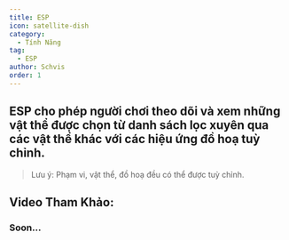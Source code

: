 ```yaml
---
title: ESP
icon: satellite-dish
category:
  - Tính Năng
tag:
  - ESP
author: Schvis
order: 1
---
```


## ESP cho phép người chơi theo dõi và xem những vật thể được chọn từ danh sách lọc xuyên qua các vật thể khác với các hiệu ứng đồ hoạ tuỳ chỉnh.
> Lưu ý: Phạm vi, vật thể, đồ hoạ đều có thể được tuỳ chỉnh.

## Video Tham Khảo:

### Soon...
